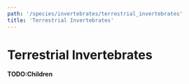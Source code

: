 ```yaml
---
path: '/species/invertebrates/terrestrial_invertebrates'
title: 'Terrestrial Invertebrates'
---
```


# Terrestrial Invertebrates

**TODO:Children**

